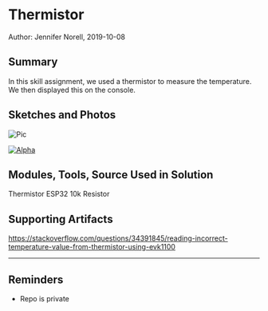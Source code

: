 #  Thermistor

Author: Jennifer Norell, 2019-10-08

## Summary
In this skill assignment, we used a thermistor to measure the temperature. We then displayed this on the console. 

## Sketches and Photos
![Pic](./images/pic.jpg "pic") 

[![Alpha](https://img.youtube.com/vi/daYPjeCeJfw/0.jpg)](https://www.youtube.com/watch?v=daYPjeCeJfw "Vid")

## Modules, Tools, Source Used in Solution
Thermistor
ESP32
10k Resistor


## Supporting Artifacts

https://stackoverflow.com/questions/34391845/reading-incorrect-temperature-value-from-thermistor-using-evk1100


-----

## Reminders
- Repo is private
